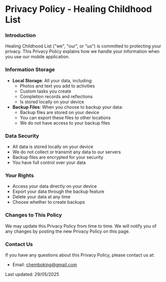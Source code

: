 # Privacy Policy - Healing Childhood List

### Introduction
Healing Childhood List ("we", "our", or "us") is committed to protecting your privacy. This Privacy Policy explains how we handle your information when you use our mobile application.

### Information Storage
- **Local Storage**: All your data, including:
  - Photos and text you add to activities
  - Custom tasks you create
  - Completion records and reflections
  - Is stored locally on your device
- **Backup Files**: When you choose to backup your data:
  - Backup files are stored on your device
  - You can export these files to other locations
  - We do not have access to your backup files

### Data Security
- All data is stored locally on your device
- We do not collect or transmit any data to our servers
- Backup files are encrypted for your security
- You have full control over your data

### Your Rights
- Access your data directly on your device
- Export your data through the backup feature
- Delete your data at any time
- Choose whether to create backups

### Changes to This Policy
We may update this Privacy Policy from time to time. We will notify you of any changes by posting the new Privacy Policy on this page.

### Contact Us
If you have any questions about this Privacy Policy, please contact us at:
- Email: chemboking@gmail.com

Last updated: 29/05/2025
